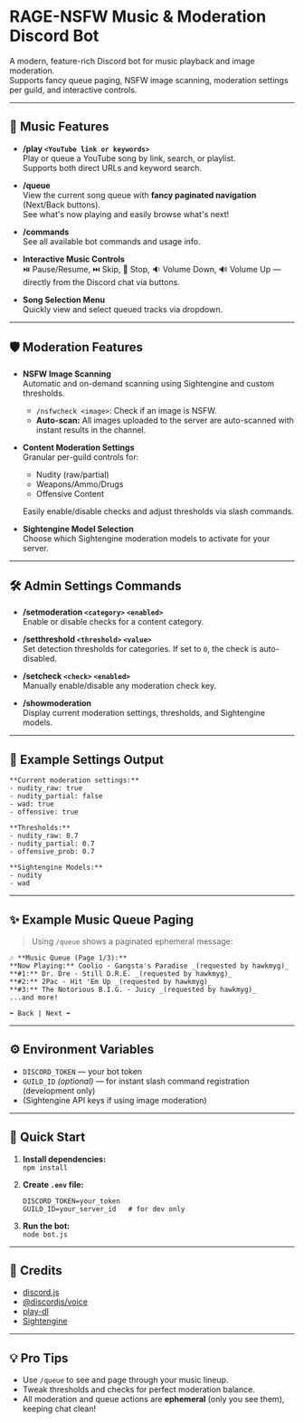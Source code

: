 # RAGE-NSFW Music & Moderation Discord Bot

A modern, feature-rich Discord bot for music playback and image moderation.  
Supports fancy queue paging, NSFW image scanning, moderation settings per guild, and interactive controls.

---

## 🎵 Music Features

- **/play `<YouTube link or keywords>`**  
  Play or queue a YouTube song by link, search, or playlist.  
  Supports both direct URLs and keyword search.

- **/queue**  
  View the current song queue with **fancy paginated navigation** (Next/Back buttons).  
  See what's now playing and easily browse what's next!

- **/commands**  
  See all available bot commands and usage info.

- **Interactive Music Controls**  
  ⏯️ Pause/Resume, ⏭️ Skip, 🛑 Stop, 🔉 Volume Down, 🔊 Volume Up — directly from the Discord chat via buttons.

- **Song Selection Menu**  
  Quickly view and select queued tracks via dropdown.

---

## 🛡️ Moderation Features

- **NSFW Image Scanning**  
  Automatic and on-demand scanning using Sightengine and custom thresholds.
  - `/nsfwcheck <image>`: Check if an image is NSFW.
  - **Auto-scan:** All images uploaded to the server are auto-scanned with instant results in the channel.

- **Content Moderation Settings**  
  Granular per-guild controls for:
  - Nudity (raw/partial)
  - Weapons/Ammo/Drugs
  - Offensive Content

  Easily enable/disable checks and adjust thresholds via slash commands.

- **Sightengine Model Selection**  
  Choose which Sightengine moderation models to activate for your server.

---

## 🛠️ Admin Settings Commands

- **/setmoderation `<category>` `<enabled>`**  
  Enable or disable checks for a content category.

- **/setthreshold `<threshold>` `<value>`**  
  Set detection thresholds for categories. If set to `0`, the check is auto-disabled.

- **/setcheck `<check>` `<enabled>`**  
  Manually enable/disable any moderation check key.

- **/showmoderation**  
  Display current moderation settings, thresholds, and Sightengine models.

---

## 🧩 Example Settings Output

```
**Current moderation settings:**
- nudity_raw: true
- nudity_partial: false
- wad: true
- offensive: true

**Thresholds:**
- nudity_raw: 0.7
- nudity_partial: 0.7
- offensive_prob: 0.7

**Sightengine Models:**
- nudity
- wad
```

---

## ✨ Example Music Queue Paging

> Using `/queue` shows a paginated ephemeral message:

```
🎶 **Music Queue (Page 1/3):**
**Now Playing:** Coolio - Gangsta's Paradise _(requested by hawkmyg)_
**#1:** Dr. Dre - Still D.R.E. _(requested by hawkmyg)_
**#2:** 2Pac - Hit 'Em Up _(requested by hawkmyg)_
**#3:** The Notorious B.I.G. - Juicy _(requested by hawkmyg)_
...and more!

⬅️ Back | Next ➡️
```

---

## ⚙️ Environment Variables

- `DISCORD_TOKEN` — your bot token
- `GUILD_ID` *(optional)* — for instant slash command registration (development only)
- (Sightengine API keys if using image moderation)

---

## 🚀 Quick Start

1. **Install dependencies:**  
   `npm install`

2. **Create `.env` file:**  
   ```
   DISCORD_TOKEN=your_token
   GUILD_ID=your_server_id   # for dev only
   ```

3. **Run the bot:**  
   `node bot.js`

---

## 🎉 Credits

- [discord.js](https://discord.js.org/)
- [@discordjs/voice](https://discord.js.org/#/docs/voice/main/general/welcome)
- [play-dl](https://github.com/Androz2091/play-dl)
- [Sightengine](https://sightengine.com/)

---

## 💡 Pro Tips

- Use `/queue` to see and page through your music lineup.
- Tweak thresholds and checks for perfect moderation balance.
- All moderation and queue actions are **ephemeral** (only you see them), keeping chat clean!